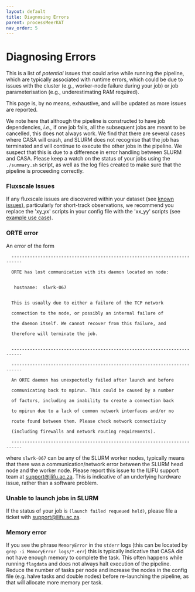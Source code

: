 ```yaml
---
layout: default
title: Diagnosing Errors
parent: processMeerKAT
nav_order: 5
---
```


# Diagnosing Errors

This is a list of _potential_ issues that could arise while running the pipeline, which are typically associated with runtime errors, which could be due to issues with the cluster (e.g., worker-node failure during your job) or job parameterisation (e.g., underestimating RAM required).

This page is, by no means, exhaustive, and will be updated as more issues are reported.

We note here that although the pipeline is constructed to have job dependencies, _i.e.,_ if one job fails, all the subsequent jobs are meant to be cancelled, this does not always work. We find that there are several cases where CASA will crash, and SLURM does not recognise that the job has terminated and will continue to execute the other jobs in the pipeline. We suspect that this is due to a difference in error handling between SLURM and CASA. Please keep a watch on the status of your jobs using the `./summary.sh` script, as well as the log files created to make sure that the pipeline is proceeding correctly.

### Fluxscale Issues

If any fluxscale issues are discovered within your dataset (see [known issues](https://idia-pipelines.github.io/docs/processMeerKAT/Release-Notes/#known-issues)), particularly for short-track observations, we recommend you replace the 'xy_yx' scripts in your config file with the 'xx_yy' scripts (see [example use case](https://idia-pipelines.github.io/docs/processMeerKAT/Example-Use-Cases#short-track-observations-and-fluxscale-issues)).

### ORTE error

An error of the form

      --------------------------------------------------------------------------

      ORTE has lost communication with its daemon located on node:


       hostname:  slwrk-067


      This is usually due to either a failure of the TCP network

      connection to the node, or possibly an internal failure of

      the daemon itself. We cannot recover from this failure, and

      therefore will terminate the job.


      --------------------------------------------------------------------------

      --------------------------------------------------------------------------

      An ORTE daemon has unexpectedly failed after launch and before

      communicating back to mpirun. This could be caused by a number

      of factors, including an inability to create a connection back

      to mpirun due to a lack of common network interfaces and/or no

      route found between them. Please check network connectivity

      (including firewalls and network routing requirements).

      --------------------------------------------------------------------------

where `slwrk-067` can be any of the SLURM worker nodes, typically means that there was a communication/network error between the SLURM head node and the worker node. Please report this issue to the ILIFU support team at support@ilifu.ac.za. This is indicative of an underlying hardware issue, rather than a software problem.


### Unable to launch jobs in SLURM

If the status of your job is `(launch failed requeued held)`, please file a ticket with support@ilifu.ac.za.

### Memory error

If you see the phrase `MemoryError` in the `stderr` logs (this can be located by `grep -i MemoryError logs/*.err`) this is typically indicative that CASA did not have enough memory to complete the task. This often happens while running `flagdata` and does not always halt execution of the pipeline. Reduce the number of tasks per node and increase the nodes in the config file (e.g. halve tasks and double nodes) before re-launching the pipeline, as that will allocate more memory per task.



